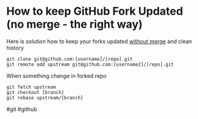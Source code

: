 # How to keep GitHub Fork Updated (no merge - the right way)

Here is solution how to keep your forks updated [without merge](https://help.github.com/articles/syncing-a-fork) and
clean history

```shell
git clone git@github.com:[username]/[repo].git
git remote add upstream git@github.com:[username2]/[repo].git
```

When something change in forked repo

```shell
git fetch upstream
git checkout [branch]
git rebase upstream/[branch]
```

#git #github 